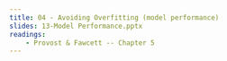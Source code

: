 ```yaml
---
title: 04 - Avoiding Overfitting (model performance)
slides: 13-Model Performance.pptx
readings:
    - Provost & Fawcett -- Chapter 5
---
```

